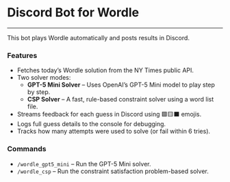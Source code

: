 # Discord Bot for Wordle
---

This bot plays Wordle automatically and posts results in Discord.

### Features
- Fetches today’s Wordle solution from the NY Times public API.
- Two solver modes:
  - **GPT-5 Mini Solver** – Uses OpenAI’s GPT-5 Mini model to play step by step.
  - **CSP Solver** – A fast, rule-based constraint solver using a word list file.
- Streams feedback for each guess in Discord using 🟩🟨⬛ emojis.
- Logs full guess details to the console for debugging.
- Tracks how many attempts were used to solve (or fail within 6 tries).

### Commands
- `/wordle_gpt5_mini` – Run the GPT-5 Mini solver.
- `/wordle_csp` – Run the constraint satisfaction problem-based solver.

